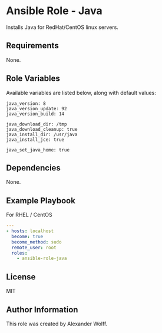 # Ansible Role - Java

Installs Java for RedHat/CentOS linux servers.

## Requirements

None.

## Role Variables

Available variables are listed below, along with default values:

    java_version: 8
    java_version_update: 92
    java_version_build: 14

    java_download_dir: /tmp
    java_download_cleanup: true
    java_install_dir: /usr/java
    java_install_jce: true

    java_set_java_home: true

## Dependencies

None.

## Example Playbook

For RHEL / CentOS

```yaml
---
- hosts: localhost
  become: true
  become_method: sudo
  remote_user: root
  roles:
    - ansible-role-java
```
## License

MIT

## Author Information

This role was created by Alexander Wolff.
